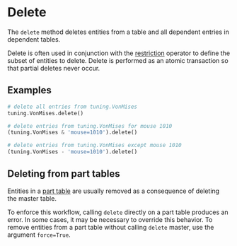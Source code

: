 # Delete

The `delete` method deletes entities from a table and all dependent entries in 
dependent tables.

Delete is often used in conjunction with the [restriction](../query/restrict.md) 
operator to define the subset of entities to delete.
Delete is performed as an atomic transaction so that partial deletes never occur.

## Examples

```python
# delete all entries from tuning.VonMises
tuning.VonMises.delete()

# delete entries from tuning.VonMises for mouse 1010
(tuning.VonMises & 'mouse=1010').delete()

# delete entries from tuning.VonMises except mouse 1010
(tuning.VonMises - 'mouse=1010').delete()
```

## Deleting from part tables

Entities in a [part table](../design/tables/master-part.md) are usually removed as a 
consequence of deleting the master table.

To enforce this workflow, calling `delete` directly on a part table produces an error.
In some cases, it may be necessary to override this behavior.
To remove entities from a part table without calling `delete` master, use the argument `force=True`.
